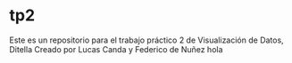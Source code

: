 # tp2
Este es un repositorio para el trabajo práctico 2 de Visualización de Datos, Ditella
Creado por Lucas Canda y Federico de Nuñez
hola
